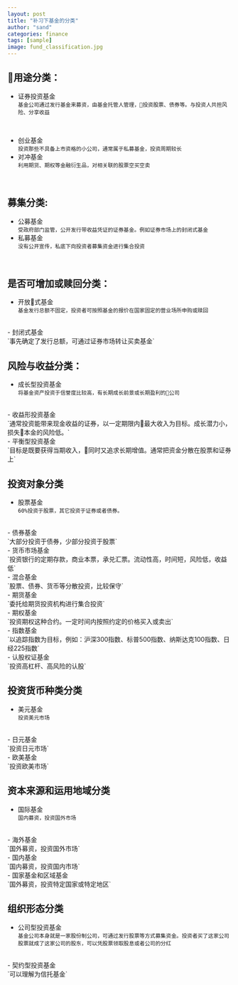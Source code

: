 ```yaml
---
layout: post
title: "补习下基金的分类"
author: "sand"
categories: finance
tags: [sample]
image: fund_classification.jpg
---
```



## 用途分类：
- 证券投资基金
<br>  `基金公司通过发行基金来募资，由基金托管人管理，投资股票、债券等。与投资人共担风险、分享收益`
<br>

- 创业基金
 <br>`投资那些不具备上市资格的小公司，通常属于私募基金，投资周期较长`
  <br>
- 对冲基金
<br>`利用期货、期权等金融衍生品，对相关联的股票空买空卖`
<br>

## 募集分类:
- 公募基金
 <br>`受政府部门监管，公开发行带收益凭证的证券基金。例如证券市场上的封闭式基金`
  <br>
- 私募基金
<br>`没有公开宣传，私底下向投资者募集资金进行集合投资`
<br>

## 是否可增加或赎回分类：
- 开放式基金
<br>`基金发行总额不固定，投资者可按照基金的报价在国家固定的营业场所申购或赎回`
<br>
- 封闭式基金
<br> `事先确定了发行总额，可通过证券市场转让买卖基金`
 <br>

## 风险与收益分类：
- 成长型投资基金
<br>`将基金资产投资于信誉度比较高，有长期成长前景或长期盈利的公司`
<br>
- 收益形投资基金
<br>`通常投资能带来现金收益的证券，以一定期限内最大收入为目标。成长潜力小，损失本金的风险低。`
<br>
- 平衡型投资基金
<br>`目标是既要获得当期收入，同时又追求长期增值。通常把资金分散在股票和证券上`
<br>

## 投资对象分类
- 股票基金
 <br>`60%投资于股票，其它投资于证券或者债券。`
 <br>
- 债券基金
<br>`大部分投资于债券，少部分投资于股票`
<br>
- 货币市场基金
<br>`投资银行的定期存款，商业本票，承兑汇票。流动性高，时间短，风险低，收益低`
<br>
- 混合基金
<br>`股票、债券、货币等分散投资，比较保守`
<br>
- 期货基金
<br>`委托给期货投资机构进行集合投资`
<br>
- 期权基金
<br>`投资期权这种合约。一定时间内按照约定的价格买入或卖出`
<br>
- 指数基金
<br>`以追踪指数为目标，例如：沪深300指数、标普500指数、纳斯达克100指数、日经225指数`
<br>
- 认股权证基金
<br> `投资高杠杆、高风险的认股`
 <br>

## 投资货币种类分类
- 美元基金
<br>`投资美元市场`
<br>
- 日元基金
 <br>`投资日元市场`
 <br>
- 欧美基金
 <br>`投资欧美市场`
 <br>

## 资本来源和运用地域分类
- 国际基金
<br>`国内募资，投资国外市场`
<br>
- 海外基金
<br>`国外募资，投资国外市场`
<br>
- 国内基金
<br>`国内募资，投资国内市场`
<br>
- 国家基金和区域基金
 <br>`国外募资，投资特定国家或特定地区`
 <br>

## 组织形态分类
- 公司型投资基金
 <br>`基金公司本身就是一家股份制公司，可通过发行股票等方式募集资金。投资者买了这家公司股票就成了这家公司的股东，可以凭股票领取股息或者公司的分红`
 <br>
- 契约型投资基金
 <br>`可以理解为信托基金`
 <br>
